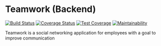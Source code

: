 # Teamwork (Backend)
[![Build Status](https://travis-ci.org/steveify1/teamwork-backend.svg?branch=develop)](https://travis-ci.org/steveify1/teamwork-backend) [![Coverage Status](https://coveralls.io/repos/github/steveify1/teamwork-backend/badge.svg)](https://coveralls.io/github/steveify1/teamwork-backend) [![Test Coverage](https://api.codeclimate.com/v1/badges/951baa0335301081fd69/test_coverage)](https://codeclimate.com/github/steveify1/teamwork-backend/test_coverage) [![Maintainability](https://api.codeclimate.com/v1/badges/951baa0335301081fd69/maintainability)](https://codeclimate.com/github/steveify1/teamwork-backend/maintainability)

Teamwork is a social networking application for employees with a goal to improve communication